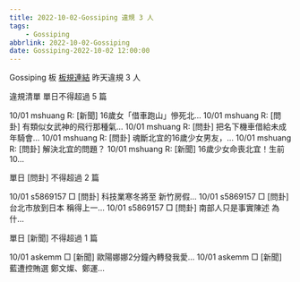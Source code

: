 ```yaml
---
title: 2022-10-02-Gossiping 違規 3 人
tags:
    - Gossiping
abbrlink: 2022-10-02-Gossiping
date: Gossiping-2022-10-02 12:00:00
---
```

Gossiping 板 [板規連結](https://www.ptt.cc/bbs/Gossiping/M.1637425085.A.07D.html)
昨天違規 3 人
<!-- more -->

違規清單
單日不得超過 5 篇

10/01 mshuang R: [新聞] 16歲女「借車跑山」慘死北…
10/01 mshuang R: [問卦] 有類似女武神的飛行那種氣…
10/01 mshuang R: [問卦] 把名下機車借給未成年騎會…
10/01 mshuang R: [問卦] 魂斷北宜的16歲少女男友，…
10/01 mshuang R: [問卦] 解決北宜的問題？
10/01 mshuang R: [新聞] 16歲少女命喪北宜！生前10…

單日 [問卦] 不得超過 2 篇

10/01 s5869157 □ [問卦] 科技業寒冬將至 新竹房假…
10/01 s5869157 □ [問卦] 台北市放到日本 稱得上一…
10/01 s5869157 □ [問卦] 南部人只是事實陳述 為什…

單日 [新聞] 不得超過 1 篇

10/01 askemm □ [新聞] 歐陽娜娜2分鐘內轉發我愛…
10/01 askemm □ [新聞] 藍遭控賄選 鄭文燦、鄭運…